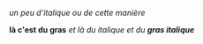 _un peu d'italique_
*ou de cette manière*

**là c'est du gras**
_et là du italique et du **gras italique**_

